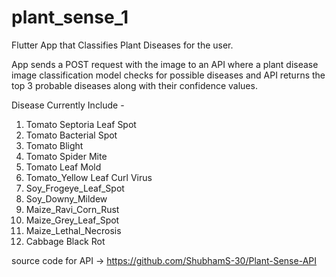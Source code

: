 # plant_sense_1

Flutter App that Classifies Plant Diseases for the user.

App sends a POST request with the image to an API where a plant disease image classification model checks for possible diseases and API returns the top 3 probable diseases along with their confidence values.

Disease Currently Include -

1. Tomato Septoria Leaf Spot
2. Tomato Bacterial Spot
3. Tomato Blight
4. Tomato Spider Mite
5. Tomato Leaf Mold
6. Tomato_Yellow Leaf Curl Virus
7. Soy_Frogeye_Leaf_Spot
8. Soy_Downy_Mildew
9. Maize_Ravi_Corn_Rust
10. Maize_Grey_Leaf_Spot
11. Maize_Lethal_Necrosis
12. Cabbage Black Rot

source code for API -> <https://github.com/ShubhamS-30/Plant-Sense-API>

